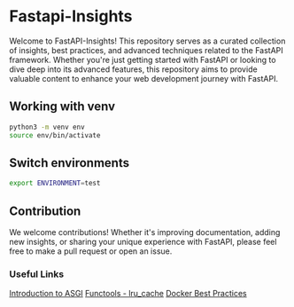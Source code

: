 # Fastapi-Insights

Welcome to FastAPI-Insights! This repository serves as a curated collection of insights, best practices, and advanced techniques related to the FastAPI framework. Whether you're just getting started with FastAPI or looking to dive deep into its advanced features, this repository aims to provide valuable content to enhance your web development journey with FastAPI.

## Working with venv

```bash
python3 -m venv env
source env/bin/activate
```

## Switch environments

```bash
export ENVIRONMENT=test
```

## Contribution

We welcome contributions! Whether it's improving documentation, adding new insights, or sharing your unique experience with FastAPI, please feel free to make a pull request or open an issue.

### Useful Links

[Introduction to ASGI](https://florimond.dev/en/posts/2019/08/introduction-to-asgi-async-python-web/)
[Functools - lru_cache](https://docs.python.org/3/library/functools.html#functools.lru_cache)
[Docker Best Practices](https://testdriven.io/blog/docker-best-practices/)

